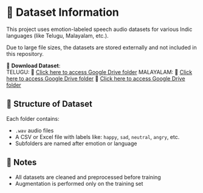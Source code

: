 # 📁 Dataset Information

This project uses emotion-labeled speech audio datasets for various Indic languages (like Telugu, Malayalam, etc.).

Due to large file sizes, the datasets are stored externally and not included in this repository.

🎯 **Download Dataset**:  
TELUGU:
🔗 [Click here to access Google Drive folder](https://drive.google.com/drive/folders/1e9GTlt_jG6MGVmPIS5brr4HLiE3XDpsF?usp=sharing)
MALAYALAM:
🔗 [Click here to access Google Drive folder](https://drive.google.com/drive/folders/1qQPJT3DVAm0PMJ7lEWQxXNpd_yPAZLyX?usp=sharing)
🔗 [Click here to access Google Drive folder](https://drive.google.com/drive/folders/1p_wY7SuArRUM6KxSMTi9VmaNC4ybXurd?usp=sharing)


## 📄 Structure of Dataset

Each folder contains:
- `.wav` audio files
- A CSV or Excel file with labels like: `happy`, `sad`, `neutral`, `angry`, etc.
- Subfolders are named after emotion or language



## 📌 Notes
- All datasets are cleaned and preprocessed before training
- Augmentation is performed only on the training set

